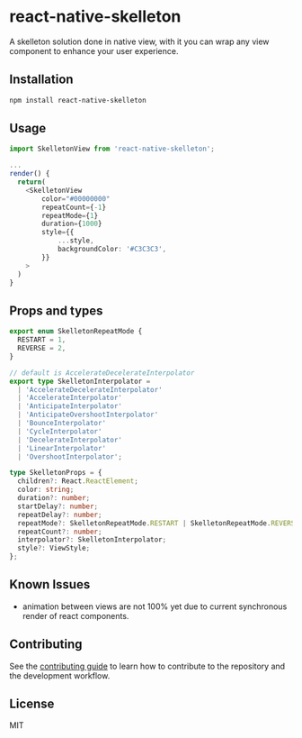 # react-native-skelleton

A skelleton solution done in native view, with it you can wrap any view component to enhance your user experience.

## Installation

```sh
npm install react-native-skelleton
```

## Usage

```typescript jsx
import SkelletonView from 'react-native-skelleton';

...
render() {
  return(
    <SkelletonView
        color="#00000000"
        repeatCount={-1}
        repeatMode={1}
        duration={1000}
        style={{
            ...style,
            backgroundColor: '#C3C3C3',
        }}
    >
  )
}
```

## Props and types

```typescript
export enum SkelletonRepeatMode {
  RESTART = 1,
  REVERSE = 2,
}

// default is AccelerateDecelerateInterpolator
export type SkelletonInterpolator =
  | 'AccelerateDecelerateInterpolator'
  | 'AccelerateInterpolator'
  | 'AnticipateInterpolator'
  | 'AnticipateOvershootInterpolator'
  | 'BounceInterpolator'
  | 'CycleInterpolator'
  | 'DecelerateInterpolator'
  | 'LinearInterpolator'
  | 'OvershootInterpolator';

type SkelletonProps = {
  children?: React.ReactElement;
  color: string;
  duration?: number;
  startDelay?: number;
  repeatDelay?: number;
  repeatMode?: SkelletonRepeatMode.RESTART | SkelletonRepeatMode.REVERSE;
  repeatCount?: number;
  interpolator?: SkelletonInterpolator;
  style?: ViewStyle;
};
```

## Known Issues

- animation between views are not 100% yet due to current synchronous render of react components.

## Contributing

See the [contributing guide](CONTRIBUTING.md) to learn how to contribute to the repository and the development workflow.

## License

MIT
